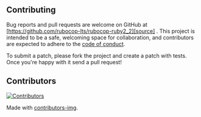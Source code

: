 ## Contributing

Bug reports and pull requests are welcome on GitHub at [https://github.com/rubocop-lts/rubocop-ruby2_2][source]
. This project is intended to be a safe, welcoming space for collaboration, and contributors are expected to adhere to
the [code of conduct][conduct].

To submit a patch, please fork the project and create a patch with tests. Once you're happy with it send a pull request!

## Contributors

[![Contributors](https://contrib.rocks/image?repo=rubocop-lts/rubocop-ruby2_2)][contributors]

Made with [contributors-img][contrib-rocks].

[comment]: <> (Following links are used by README, CONTRIBUTING)

[conduct]: https://github.com/rubocop-lts/rubocop-ruby2_2/blob/main/CODE_OF_CONDUCT.md

[contrib-rocks]: https://contrib.rocks

[contributors]: https://github.com/rubocop-lts/rubocop-ruby2_2/graphs/contributors

[comment]: <> (Following links are used by README, CONTRIBUTING, Homepage)

[source]: https://github.com/rubocop-lts/rubocop-ruby2_2/
